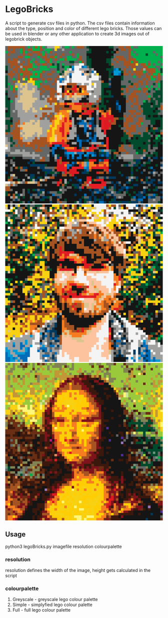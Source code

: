 # LegoBricks
A script to generate csv files in python. The csv files contain information about the type, position and color of different lego bricks. Those values can be used in blender or any other application to create 3d images out of legobrick objects.

![Preview_01](preview_01.PNG)
![Preview_02](preview_02.PNG)
![Preview_03](preview_03.PNG)

## Usage
python3 legoBricks.py imagefile resolution colourpalette

### resolution
resolution defines the width of the image, height gets calculated in the script
### colourpalette
1. Greyscale - greyscale lego colour palette
2. Simple - simplyfied lego colour palette
3. Full - full lego colour palette
